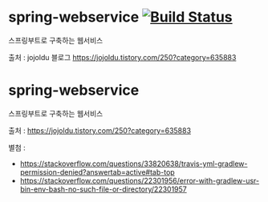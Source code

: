 # spring-webservice [![Build Status](https://travis-ci.org/sh-son/springboot-webservice.svg?branch=master)](https://travis-ci.org/sh-son/springboot-webservice)
스프링부트로 구축하는 웹서비스


출처 : jojoldu 블로그
https://jojoldu.tistory.com/250?category=635883

# spring-webservice
스프링부트로 구축하는 웹서비스


출처 : https://jojoldu.tistory.com/250?category=635883



별첨 : 
  * https://stackoverflow.com/questions/33820638/travis-yml-gradlew-permission-denied?answertab=active#tab-top
  * https://stackoverflow.com/questions/22301956/error-with-gradlew-usr-bin-env-bash-no-such-file-or-directory/22301957

